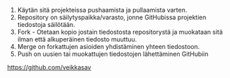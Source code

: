 
1. Käytän sitä projekteissa pushaamista ja pullaamista varten.
2.  Repository on säilytyspaikka/varasto, jonne GitHubissa projektien tiedostoja säilötään.
3.  Fork - Otetaan kopio jostain tiedostosta repositorystä ja muokataan sitä ilman että alkuperäinen tiedosto muuttuu.
4.  Merge on forkattujen asioiden yhdistäminen yhteen tiedostoon.
5.  Push on uusien tai muokattujen tiedostojen lähettäminen GitHubiin

https://github.com/veikkasav
